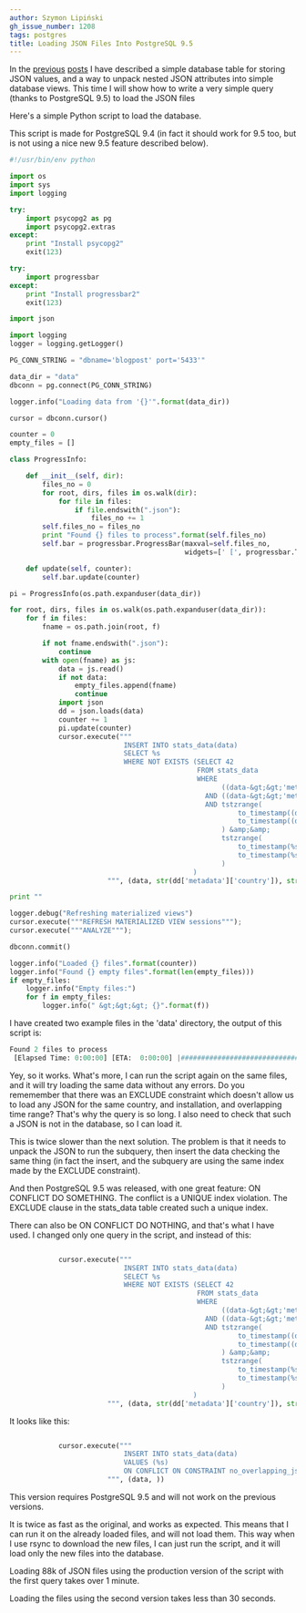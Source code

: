 ```yaml
---
author: Szymon Lipiński
gh_issue_number: 1208
tags: postgres
title: Loading JSON Files Into PostgreSQL 9.5
---
```


In the [previous](/2016/02/storing-statistics-json-data-in.html) [posts](/2016/02/converting-json-to-postgresql-values.html) I have described a simple database table for storing JSON values, and a way to unpack nested JSON attributes into simple database views. This time I will show how to write a very simple query (thanks to PostgreSQL 9.5) to load the JSON files

Here's a simple Python script to load the database.

This script is made for PostgreSQL 9.4 (in fact it should work for 9.5 too, but is not using a nice new 9.5 feature described below).

```python
#!/usr/bin/env python

import os
import sys
import logging

try:
    import psycopg2 as pg
    import psycopg2.extras
except:
    print "Install psycopg2"
    exit(123)

try:
    import progressbar
except:
    print "Install progressbar2"
    exit(123)

import json

import logging
logger = logging.getLogger()

PG_CONN_STRING = "dbname='blogpost' port='5433'"

data_dir = "data"
dbconn = pg.connect(PG_CONN_STRING)

logger.info("Loading data from '{}'".format(data_dir))

cursor = dbconn.cursor()

counter = 0
empty_files = []

class ProgressInfo:

    def __init__(self, dir):
        files_no = 0
        for root, dirs, files in os.walk(dir):
            for file in files:
                if file.endswith(".json"):
                    files_no += 1
        self.files_no = files_no
        print "Found {} files to process".format(self.files_no)
        self.bar = progressbar.ProgressBar(maxval=self.files_no,
                                           widgets=[' [', progressbar.Timer(), '] [', progressbar.ETA(), '] ', progressbar.Bar(),])

    def update(self, counter):
        self.bar.update(counter)

pi = ProgressInfo(os.path.expanduser(data_dir))

for root, dirs, files in os.walk(os.path.expanduser(data_dir)):
    for f in files:
        fname = os.path.join(root, f)

        if not fname.endswith(".json"):
            continue
        with open(fname) as js:
            data = js.read()
            if not data:
                empty_files.append(fname)
                continue
            import json
            dd = json.loads(data)
            counter += 1
            pi.update(counter)
            cursor.execute("""
                            INSERT INTO stats_data(data)
                            SELECT %s
                            WHERE NOT EXISTS (SELECT 42
                                              FROM stats_data
                                              WHERE
                                                    ((data-&gt;&gt;'metadata')::json-&gt;&gt;'country')  = %s
                                                AND ((data-&gt;&gt;'metadata')::json-&gt;&gt;'installation') = %s
                                                AND tstzrange(
                                                        to_timestamp((data-&gt;&gt;'start_ts')::double precision),
                                                        to_timestamp((data-&gt;&gt;'end_ts'  )::double precision)
                                                    ) &amp;&amp;
                                                    tstzrange(
                                                        to_timestamp(%s::text::double precision),
                                                        to_timestamp(%s::text::double precision)
                                                    )
                                             )
                        """, (data, str(dd['metadata']['country']), str(dd['metadata']['installation']), str(dd['start_ts']), str(dd['end_ts'])))

print ""

logger.debug("Refreshing materialized views")
cursor.execute("""REFRESH MATERIALIZED VIEW sessions""");
cursor.execute("""ANALYZE""");

dbconn.commit()

logger.info("Loaded {} files".format(counter))
logger.info("Found {} empty files".format(len(empty_files)))
if empty_files:
    logger.info("Empty files:")
    for f in empty_files:
        logger.info(" &gt;&gt;&gt; {}".format(f))
```

I have created two example files in the 'data' directory, the output of this script is:

```python
Found 2 files to process
 [Elapsed Time: 0:00:00] [ETA:  0:00:00] |#####################################|
```

Yey, so it works. What's more, I can run the script again on the same files,
and it will try loading the same data without any errors. Do you rememember that
there was an EXCLUDE constraint which doesn't allow us to load any JSON for the same
country, and installation, and overlapping time range? That's why the query is so
long. I also need to check that such a JSON is not in the database, so I can
load it.

This is twice slower than the next solution. The problem is that it needs to
unpack the JSON to run the subquery, then insert the data checking the same
thing (in fact the insert, and the subquery are using the same index made by
the EXCLUDE constraint).

And then PostgreSQL 9.5 was released, with one great feature:
ON CONFLICT DO SOMETHING. The conflict is a UNIQUE index violation.
The EXCLUDE clause in the stats_data table created such a unique index.

There can also be ON CONFLICT DO NOTHING, and that's what I have used.
I changed only one query in the script, and instead of this:

```python

            cursor.execute("""
                            INSERT INTO stats_data(data)
                            SELECT %s
                            WHERE NOT EXISTS (SELECT 42
                                              FROM stats_data
                                              WHERE
                                                    ((data-&gt;&gt;'metadata')::json-&gt;&gt;'country')  = %s
                                                AND ((data-&gt;&gt;'metadata')::json-&gt;&gt;'installation') = %s
                                                AND tstzrange(
                                                        to_timestamp((data-&gt;&gt;'start_ts')::double precision),
                                                        to_timestamp((data-&gt;&gt;'end_ts'  )::double precision)
                                                    ) &amp;&amp;
                                                    tstzrange(
                                                        to_timestamp(%s::text::double precision),
                                                        to_timestamp(%s::text::double precision)
                                                    )
                                             )
                        """, (data, str(dd['metadata']['country']), str(dd['metadata']['installation']), str(dd['start_ts']), str(dd['end_ts'])))

```

It looks like this:

```python

            cursor.execute("""
                            INSERT INTO stats_data(data)
                            VALUES (%s)
                            ON CONFLICT ON CONSTRAINT no_overlapping_jsons DO NOTHING
                        """, (data, ))

```

This version requires PostgreSQL 9.5 and will not work on the previous versions.

It is twice as fast as the original, and works as expected. This means that I can run it on the
already loaded files, and will not load them. This way when I use rsync to download
the new files, I can just run the script, and it will load only the new files into
the database.

Loading 88k of JSON files using the production version of the script with
the first query takes over 1 minute.

Loading the files using the second version takes less than 30 seconds.
